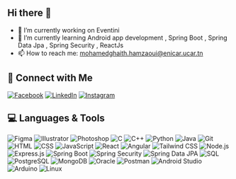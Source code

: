  ## Hi there 👋



- 🔭 I’m currently working on Eventini 
- 🌱 I’m currently learning Android app development , Spring Boot , Spring Data Jpa , Spring Security , ReactJs 
- 📫 How to reach me: mohamedghaith.hamzaoui@enicar.ucar.tn

## 📲 **Connect with Me**

[![Facebook](https://img.shields.io/badge/-Facebook-1877F2?style=flat-square&logo=facebook&logoColor=white)](https://www.facebook.com/ghaith.hamzaoui.5)
[![LinkedIn](https://img.shields.io/badge/-LinkedIn-0A66C2?style=flat-square&logo=linkedin&logoColor=white)](https://linkedin.com/in/mohamed-ghaith-hamzaoui-007980291)
[![Instagram](https://img.shields.io/badge/-Instagram-E4405F?style=flat-square&logo=instagram&logoColor=white)](https://www.instagram.com/ghaith.hz)

## 💻 **Languages & Tools**

![Figma](https://img.shields.io/badge/-Figma-000000?style=flat-square&logo=figma&logoColor=white) 
![Illustrator](https://img.shields.io/badge/-Illustrator-000000?style=flat-square&logo=adobeillustrator&logoColor=white)
![Photoshop](https://img.shields.io/badge/-Photoshop-000000?style=flat-square&logo=adobephotoshop&logoColor=white)
![C](https://img.shields.io/badge/-C-00599C?style=flat-square&logo=c&logoColor=white)
![C++](https://img.shields.io/badge/-C++-00599C?style=flat-square&logo=cplusplus&logoColor=white)
![Python](https://img.shields.io/badge/-Python-3776AB?style=flat-square&logo=python&logoColor=white)
![Java](https://img.shields.io/badge/-Java-007396?style=flat-square&logo=java&logoColor=white)
![Git](https://img.shields.io/badge/-Git-F05032?style=flat-square&logo=git&logoColor=white)
![HTML](https://img.shields.io/badge/-HTML-E34F26?style=flat-square&logo=html5&logoColor=white)
![CSS](https://img.shields.io/badge/-CSS-1572B6?style=flat-square&logo=css3&logoColor=white)
![JavaScript](https://img.shields.io/badge/-JavaScript-F7DF1E?style=flat-square&logo=javascript&logoColor=white)
![React](https://img.shields.io/badge/-React-61DAFB?style=flat-square&logo=react&logoColor=black)
![Angular](https://img.shields.io/badge/-Angular-DD0031?style=flat-square&logo=angular&logoColor=white)
![Tailwind CSS](https://img.shields.io/badge/-Tailwind%20CSS-06B6D4?style=flat-square&logo=tailwindcss&logoColor=white)
![Node.js](https://img.shields.io/badge/-Node.js-339933?style=flat-square&logo=node.js&logoColor=white)
![Express.js](https://img.shields.io/badge/-Express.js-000000?style=flat-square&logo=express&logoColor=white)
![Spring Boot](https://img.shields.io/badge/-Spring%20Boot-6DB33F?style=flat-square&logo=springboot&logoColor=white)
![Spring Security](https://img.shields.io/badge/-Spring%20Security-6DB33F?style=flat-square&logo=springsecurity&logoColor=white)
![Spring Data JPA](https://img.shields.io/badge/-Spring%20Data%20JPA-6DB33F?style=flat-square&logo=spring&logoColor=white)
![SQL](https://img.shields.io/badge/-SQL-003B57?style=flat-square&logo=mysql&logoColor=white)
![PostgreSQL](https://img.shields.io/badge/-PostgreSQL-4169E1?style=flat-square&logo=postgresql&logoColor=white)
![MongoDB](https://img.shields.io/badge/-MongoDB-47A248?style=flat-square&logo=mongodb&logoColor=white)
![Oracle](https://img.shields.io/badge/-Oracle-F80000?style=flat-square&logo=oracle&logoColor=white)
![Postman](https://img.shields.io/badge/-Postman-FF6C37?style=flat-square&logo=postman&logoColor=white)
![Android Studio](https://img.shields.io/badge/-Android%20Studio-3DDC84?style=flat-square&logo=androidstudio&logoColor=white)
![Arduino](https://img.shields.io/badge/-Arduino-00979D?style=flat-square&logo=arduino&logoColor=white)
![Linux](https://img.shields.io/badge/-Linux-FCC624?style=flat-square&logo=linux&logoColor=black)
